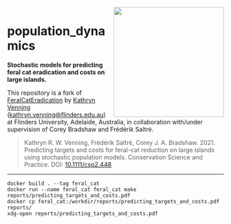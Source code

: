 <img src="https://www.islas.org.mx/img/logo.svg" align="right" width="256" />

# population_dynamics

**Stochastic models for predicting feral cat eradication and costs on large islands.**

This repository is a fork of
[FeralCatEradication](https://github.com/KathrynVenning/FeralCatEradication) by [Kathryn
Venning](https://github.com/KathrynVenning) (<kathryn.venning@flinders.edu.au>) at Flinders
University, Adelaide, Australia, in collaboration with/under supervision of Corey Bradshaw and
Frédérik Saltré.

> Kathryn R. W. Venning, Frédérik Saltré, Corey J. A. Bradshaw. 2021. Predicting targets and costs
> for feral-cat reduction on large islands using stochastic population models. Conservation Science
> and Practice. DOI: [10.1111/csp2.448](https://doi.org/10.1111/csp2.448)

---

```shell
docker build . --tag feral_cat
docker run --name feral_cat feral_cat make reports/predicting_targets_and_costs.pdf
docker cp feral_cat:/workdir/reports/predicting_targets_and_costs.pdf reports/
xdg-open reports/predicting_targets_and_costs.pdf
```
